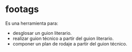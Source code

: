 # footags

Es una herramienta para: 
- desglosar un guion literario.
- realizar guion técnico a partir del guion literario.
- componer un plan de rodaje a partir del guion técnico. 

